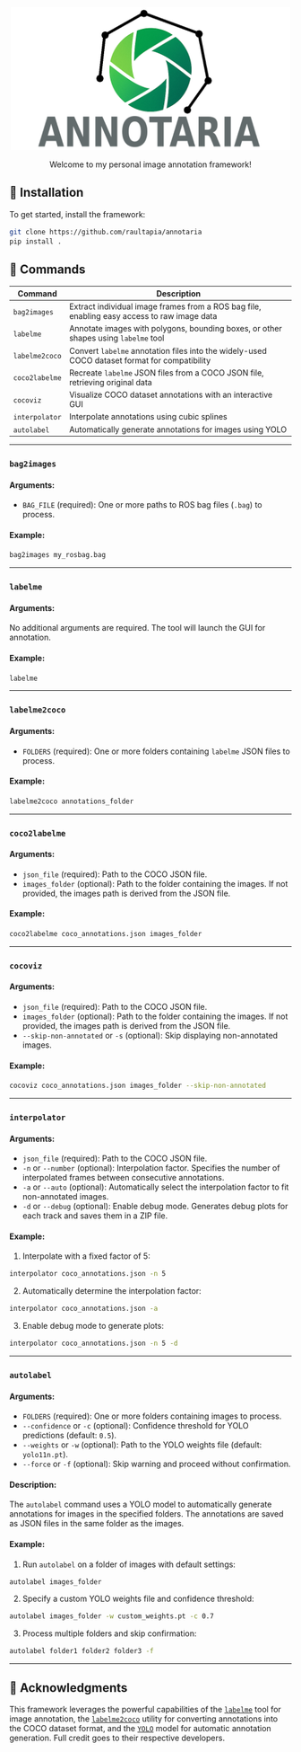 <div align="center" style="margin-bottom: 10px;">
<a href="https://github.com/raultapia/annotaria">
<img width="500" src="https://github.com/raultapia/annotaria/blob/main/.github/assets/annotaria.png?raw=true" alt="annotaria">
</a>
</div>
<p align="center" class="brief">
Welcome to my personal image annotation framework!
</p>

## 🧩 Installation

To get started, install the framework:

```bash
git clone https://github.com/raultapia/annotaria
pip install .
```

## 💬 Commands

| **Command**    | **Description**                                                                               |
| -------------- | --------------------------------------------------------------------------------------------- |
| `bag2images`   | Extract individual image frames from a ROS bag file, enabling easy access to raw image data   |
| `labelme`      | Annotate images with polygons, bounding boxes, or other shapes using `labelme` tool           |
| `labelme2coco` | Convert `labelme` annotation files into the widely-used COCO dataset format for compatibility |
| `coco2labelme` | Recreate `labelme` JSON files from a COCO JSON file, retrieving original data                 |
| `cocoviz`      | Visualize COCO dataset annotations with an interactive GUI                                    |
| `interpolator` | Interpolate annotations using cubic splines                                                   |
| `autolabel`    | Automatically generate annotations for images using YOLO                                      |

---

### `bag2images`

#### Arguments:

- `BAG_FILE` (required): One or more paths to ROS bag files (`.bag`) to process.

#### Example:

```bash
bag2images my_rosbag.bag
```

---

### `labelme`

#### Arguments:

No additional arguments are required. The tool will launch the GUI for annotation.

#### Example:

```bash
labelme
```

---

### `labelme2coco`

#### Arguments:

- `FOLDERS` (required): One or more folders containing `labelme` JSON files to process.

#### Example:

```bash
labelme2coco annotations_folder
```

---

### `coco2labelme`

#### Arguments:

- `json_file` (required): Path to the COCO JSON file.
- `images_folder` (optional): Path to the folder containing the images. If not provided, the images path is derived from the JSON file.

#### Example:

```bash
coco2labelme coco_annotations.json images_folder
```

---

### `cocoviz`

#### Arguments:

- `json_file` (required): Path to the COCO JSON file.
- `images_folder` (optional): Path to the folder containing the images. If not provided, the images path is derived from the JSON file.
- `--skip-non-annotated` or `-s` (optional): Skip displaying non-annotated images.

#### Example:

```bash
cocoviz coco_annotations.json images_folder --skip-non-annotated
```

---

### `interpolator`

#### Arguments:

- `json_file` (required): Path to the COCO JSON file.
- `-n` or `--number` (optional): Interpolation factor. Specifies the number of interpolated frames between consecutive annotations.
- `-a` or `--auto` (optional): Automatically select the interpolation factor to fit non-annotated images.
- `-d` or `--debug` (optional): Enable debug mode. Generates debug plots for each track and saves them in a ZIP file.

#### Example:

1. Interpolate with a fixed factor of 5:

```bash
interpolator coco_annotations.json -n 5
```

2. Automatically determine the interpolation factor:

```bash
interpolator coco_annotations.json -a
```

3. Enable debug mode to generate plots:

```bash
interpolator coco_annotations.json -n 5 -d
```

---

### `autolabel`

#### Arguments:

- `FOLDERS` (required): One or more folders containing images to process.
- `--confidence` or `-c` (optional): Confidence threshold for YOLO predictions (default: `0.5`).
- `--weights` or `-w` (optional): Path to the YOLO weights file (default: `yolo11n.pt`).
- `--force` or `-f` (optional): Skip warning and proceed without confirmation.

#### Description:

The `autolabel` command uses a YOLO model to automatically generate annotations for images in the specified folders. The annotations are saved as JSON files in the same folder as the images.

#### Example:

1. Run `autolabel` on a folder of images with default settings:

```bash
autolabel images_folder
```

2. Specify a custom YOLO weights file and confidence threshold:

```bash
autolabel images_folder -w custom_weights.pt -c 0.7
```

3. Process multiple folders and skip confirmation:

```bash
autolabel folder1 folder2 folder3 -f
```

---

## 📜 Acknowledgments

This framework leverages the powerful capabilities of the [`labelme`](https://github.com/wkentaro/labelme) tool for image annotation, the [`labelme2coco`](https://github.com/fcakyon/labelme2coco) utility for converting annotations into the COCO dataset format, and the [`YOLO`](https://github.com/ultralytics/ultralytics) model for automatic annotation generation. Full credit goes to their respective developers.
